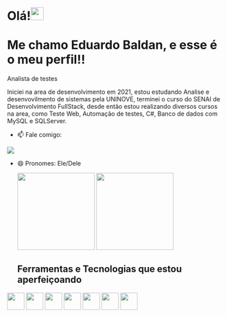 <h1 align="left">Olá!<img src="https://raw.githubusercontent.com/kaueMarques/kaueMarques/master/hi.gif" height="30px"><br><br>Me chamo Eduardo Baldan, e esse é o meu perfil!!</h1
  
  Analista de testes
  
  Iniciei na area de desenvolvimento em 2021, estou estudando Analise e desenvovilmento de sistemas pela UNINOVE, terminei o curso do SENAI de Desenvolvimento FullStack, desde então estou realizando diversos cursos na area, como Teste Web, Automação de testes, C#, Banco de dados com MySQL e SQLServer.


- 📫 Fale comigo:
<div>

<a href="https://www.linkedin.com/in/eduardo-baldan" target="_blank"><img src="https://img.shields.io/badge/-LinkedIn-%230077B5?style=for-the-badge&logo=linkedin&logoColor=white" target="_blank"></a>   
</div>

- 😄 Pronomes: Ele/Dele


  <img height="180em" src="https://github-readme-stats.vercel.app/api/top-langs/?username=EduardoBaldan&layout=compact&langs_count=10&theme=darcula"/>
  <img height="180em" src="https://github-readme-stats.vercel.app/api?username=EduardoBaldan&show_icons=true&theme=darcula&include_all_commits=true&count_private=true"/>
  
  ## Ferramentas e Tecnologias que estou aperfeiçoando

<img src="https://cdn.jsdelivr.net/gh/devicons/devicon/icons/git/git-original.svg" width="40" height="40"/> <img src="https://cdn.jsdelivr.net/gh/devicons/devicon/icons/csharp/csharp-plain.svg" width="40" height="40"/> <img src="https://cdn.jsdelivr.net/gh/devicons/devicon/icons/java/java-original-wordmark.svg" width="40" height="40"/> <img src="https://cdn.jsdelivr.net/gh/devicons/devicon/icons/javascript/javascript-plain.svg" width="40" height="40" /> <img src="https://cdn.jsdelivr.net/gh/devicons/devicon/icons/mysql/mysql-original-wordmark.svg" width="40" height="40"/> <img src="https://cdn.jsdelivr.net/gh/devicons/devicon/icons/nodejs/nodejs-plain-wordmark.svg" width="40" height="40" /> <img src="https://cdn.jsdelivr.net/gh/devicons/devicon/icons/vscode/vscode-original-wordmark.svg" width="40" height="40" /> 








